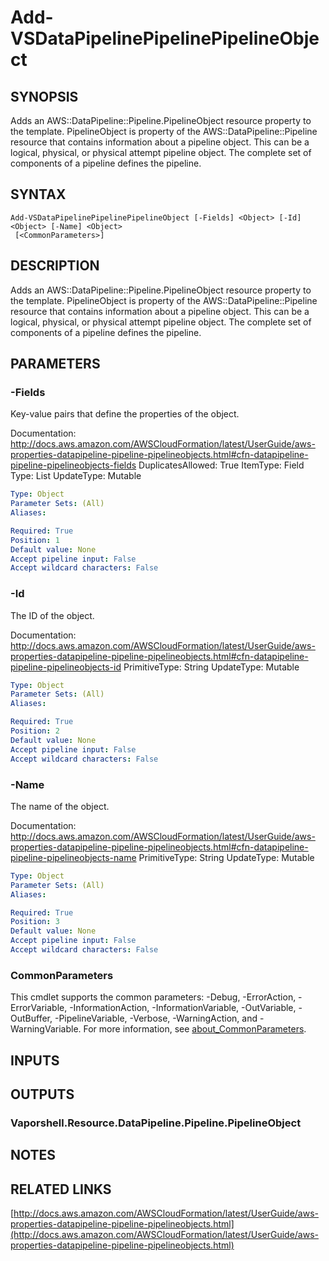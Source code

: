 # Add-VSDataPipelinePipelinePipelineObject

## SYNOPSIS
Adds an AWS::DataPipeline::Pipeline.PipelineObject resource property to the template.
PipelineObject is property of the AWS::DataPipeline::Pipeline resource that contains information about a pipeline object.
This can be a logical, physical, or physical attempt pipeline object.
The complete set of components of a pipeline defines the pipeline.

## SYNTAX

```
Add-VSDataPipelinePipelinePipelineObject [-Fields] <Object> [-Id] <Object> [-Name] <Object>
 [<CommonParameters>]
```

## DESCRIPTION
Adds an AWS::DataPipeline::Pipeline.PipelineObject resource property to the template.
PipelineObject is property of the AWS::DataPipeline::Pipeline resource that contains information about a pipeline object.
This can be a logical, physical, or physical attempt pipeline object.
The complete set of components of a pipeline defines the pipeline.

## PARAMETERS

### -Fields
Key-value pairs that define the properties of the object.

Documentation: http://docs.aws.amazon.com/AWSCloudFormation/latest/UserGuide/aws-properties-datapipeline-pipeline-pipelineobjects.html#cfn-datapipeline-pipeline-pipelineobjects-fields
DuplicatesAllowed: True
ItemType: Field
Type: List
UpdateType: Mutable

```yaml
Type: Object
Parameter Sets: (All)
Aliases:

Required: True
Position: 1
Default value: None
Accept pipeline input: False
Accept wildcard characters: False
```

### -Id
The ID of the object.

Documentation: http://docs.aws.amazon.com/AWSCloudFormation/latest/UserGuide/aws-properties-datapipeline-pipeline-pipelineobjects.html#cfn-datapipeline-pipeline-pipelineobjects-id
PrimitiveType: String
UpdateType: Mutable

```yaml
Type: Object
Parameter Sets: (All)
Aliases:

Required: True
Position: 2
Default value: None
Accept pipeline input: False
Accept wildcard characters: False
```

### -Name
The name of the object.

Documentation: http://docs.aws.amazon.com/AWSCloudFormation/latest/UserGuide/aws-properties-datapipeline-pipeline-pipelineobjects.html#cfn-datapipeline-pipeline-pipelineobjects-name
PrimitiveType: String
UpdateType: Mutable

```yaml
Type: Object
Parameter Sets: (All)
Aliases:

Required: True
Position: 3
Default value: None
Accept pipeline input: False
Accept wildcard characters: False
```

### CommonParameters
This cmdlet supports the common parameters: -Debug, -ErrorAction, -ErrorVariable, -InformationAction, -InformationVariable, -OutVariable, -OutBuffer, -PipelineVariable, -Verbose, -WarningAction, and -WarningVariable. For more information, see [about_CommonParameters](http://go.microsoft.com/fwlink/?LinkID=113216).

## INPUTS

## OUTPUTS

### Vaporshell.Resource.DataPipeline.Pipeline.PipelineObject
## NOTES

## RELATED LINKS

[http://docs.aws.amazon.com/AWSCloudFormation/latest/UserGuide/aws-properties-datapipeline-pipeline-pipelineobjects.html](http://docs.aws.amazon.com/AWSCloudFormation/latest/UserGuide/aws-properties-datapipeline-pipeline-pipelineobjects.html)

